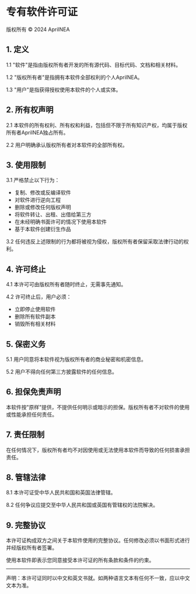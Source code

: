 # 专有软件许可证

版权所有 © 2024 AprilNEA

## 1. 定义

1.1 "软件"是指由版权所有者开发的所有源代码、目标代码、文档和相关材料。

1.2 "版权所有者"是指拥有本软件全部权利的个人AprilNEA。

1.3 "用户"是指获得授权使用本软件的个人或实体。

## 2. 所有权声明

2.1 本软件的所有权利、所有权和利益，包括但不限于所有知识产权，均属于版权所有者AprilNEA独占所有。

2.2 用户明确承认版权所有者对本软件的全部所有权。

## 3. 使用限制

3.1 严格禁止以下行为：
- 复制、修改或反编译软件
- 对软件进行逆向工程
- 删除或修改任何版权声明
- 将软件转让、出租、出借给第三方
- 在未经明确书面许可的情况下使用本软件
- 基于本软件创建衍生作品

3.2 任何违反上述限制的行为都将被视为侵权，版权所有者保留采取法律行动的权利。

## 4. 许可终止

4.1 本许可可由版权所有者随时终止，无需事先通知。

4.2 许可终止后，用户必须：
- 立即停止使用软件
- 删除所有软件副本
- 销毁所有相关材料

## 5. 保密义务

5.1 用户同意将本软件视为版权所有者的商业秘密和机密信息。

5.2 用户不得向任何第三方披露软件的任何信息。

## 6. 担保免责声明

本软件按"原样"提供，不提供任何明示或暗示的担保。版权所有者不对软件的使用或性能承担任何责任。

## 7. 责任限制

在任何情况下，版权所有者均不对因使用或无法使用本软件而导致的任何损害承担责任。

## 8. 管辖法律

8.1 本许可证受中华人民共和国和英国法律管辖。

8.2 任何争议应提交至中华人民共和国或英国有管辖权的法院解决。

## 9. 完整协议

本许可证构成双方之间关于本软件使用的完整协议。任何修改必须以书面形式进行并经版权所有者签署。

使用本软件即表示您同意接受本许可证的所有条款和条件的约束。

-------------------

声明：本许可证同时以中文和英文书就。如两种语言文本有任何不一致，应以中文文本为准。